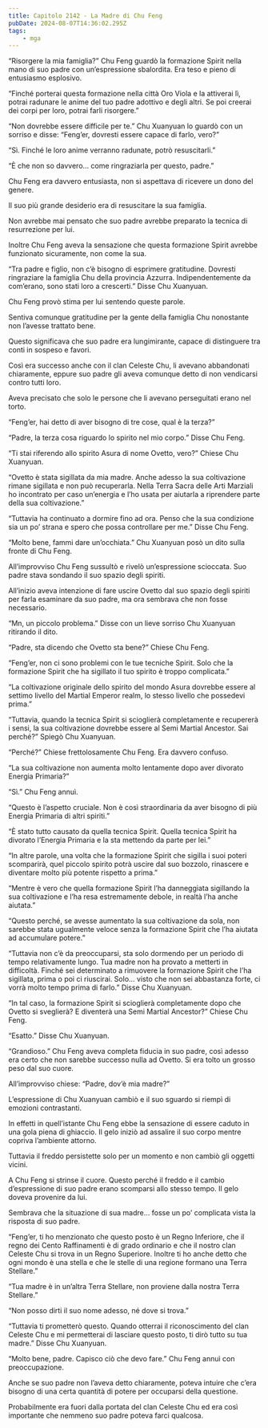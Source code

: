 ```yaml
---
title: Capitolo 2142 - La Madre di Chu Feng
pubDate: 2024-08-07T14:36:02.295Z
tags:
    - mga
---
```



“Risorgere la mia famiglia?” Chu Feng guardò la formazione Spirit nella mano di suo padre con un’espressione sbalordita. Era teso e pieno di entusiasmo esplosivo.

“Finché porterai questa formazione nella città Oro Viola e la attiverai lì, potrai radunare le anime del tuo padre adottivo e degli altri. Se poi creerai dei corpi per loro, potrai farli risorgere.”

“Non dovrebbe essere difficile per te.” Chu Xuanyuan lo guardò con un sorriso e disse: “Feng’er, dovresti essere capace di farlo, vero?”

“Sì. Finché le loro anime verranno radunate, potrò resuscitarli.”

“È che non so davvero… come ringraziarla per questo, padre.”

Chu Feng era davvero entusiasta, non si aspettava di ricevere un dono del genere.

Il suo più grande desiderio era di resuscitare la sua famiglia.

Non avrebbe mai pensato che suo padre avrebbe preparato la tecnica di resurrezione per lui.

Inoltre Chu Feng aveva la sensazione che questa formazione Spirit avrebbe funzionato sicuramente, non come la sua.

“Tra padre e figlio, non c’è bisogno di esprimere gratitudine. Dovresti ringraziare la famiglia Chu della provincia Azzurra. Indipendentemente da com’erano, sono stati loro a crescerti.” Disse Chu Xuanyuan.

Chu Feng provò stima per lui sentendo queste parole.

Sentiva comunque gratitudine per la gente della famiglia Chu nonostante non l’avesse trattato bene.

Questo significava che suo padre era lungimirante, capace di distinguere tra conti in sospeso e favori.

Così era successo anche con il clan Celeste Chu, li avevano abbandonati chiaramente, eppure suo padre gli aveva comunque detto di non vendicarsi contro tutti loro.

Aveva precisato che solo le persone che li avevano perseguitati erano nel torto.

“Feng’er, hai detto di aver bisogno di tre cose, qual è la terza?”

“Padre, la terza cosa riguardo lo spirito nel mio corpo.” Disse Chu Feng.

“Ti stai riferendo allo spirito Asura di nome Ovetto, vero?” Chiese Chu Xuanyuan.

“Ovetto è stata sigillata da mia madre. Anche adesso la sua coltivazione rimane sigillata e non può recuperarla. Nella Terra Sacra delle Arti Marziali ho incontrato per caso un’energia e l’ho usata per aiutarla a riprendere parte della sua coltivazione.”

“Tuttavia ha continuato a dormire fino ad ora. Penso che la sua condizione sia un po’ strana e spero che possa controllare per me.” Disse Chu Feng.

“Molto bene, fammi dare un’occhiata.” Chu Xuanyuan posò un dito sulla fronte di Chu Feng.

All’improvviso Chu Feng sussultò e rivelò un’espressione scioccata. Suo padre stava sondando il suo spazio degli spiriti.

All’inizio aveva intenzione di fare uscire Ovetto dal suo spazio degli spiriti per farla esaminare da suo padre, ma ora sembrava che non fosse necessario.

“Mn, un piccolo problema.” Disse con un lieve sorriso Chu Xuanyuan ritirando il dito.

“Padre, sta dicendo che Ovetto sta bene?” Chiese Chu Feng.

“Feng’er, non ci sono problemi con le tue tecniche Spirit. Solo che la formazione Spirit che ha sigillato il tuo spirito è troppo complicata.”

“La coltivazione originale dello spirito del mondo Asura dovrebbe essere al settimo livello del Martial Emperor realm, lo stesso livello che possedevi prima.”

“Tuttavia, quando la tecnica Spirit si scioglierà completamente e recupererà i sensi, la sua coltivazione dovrebbe essere al Semi Martial Ancestor. Sai perché?” Spiegò Chu Xuanyuan.

“Perché?” Chiese frettolosamente Chu Feng. Era davvero confuso.

“La sua coltivazione non aumenta molto lentamente dopo aver divorato Energia Primaria?”

“Sì.” Chu Feng annuì.

“Questo è l’aspetto cruciale. Non è così straordinaria da aver bisogno di più Energia Primaria di altri spiriti.”

“È stato tutto causato da quella tecnica Spirit. Quella tecnica Spirit ha divorato l’Energia Primaria e la sta mettendo da parte per lei.”

“In altre parole, una volta che la formazione Spirit che sigilla i suoi poteri scomparirà, quel piccolo spirito potrà uscire dal suo bozzolo, rinascere e diventare molto più potente rispetto a prima.”

“Mentre è vero che quella formazione Spirit l’ha danneggiata sigillando la sua coltivazione e l’ha resa estremamente debole, in realtà l’ha anche aiutata.”

“Questo perché, se avesse aumentato la sua coltivazione da sola, non sarebbe stata ugualmente veloce senza la formazione Spirit che l’ha aiutata ad accumulare potere.”

“Tuttavia non c’è da preoccuparsi, sta solo dormendo per un periodo di tempo relativamente lungo. Tua madre non ha provato a metterti in difficoltà. Finché sei determinato a rimuovere la formazione Spirit che l’ha sigillata, prima o poi ci riuscirai. Solo… visto che non sei abbastanza forte, ci vorrà molto tempo prima di farlo.” Disse Chu Xuanyuan.

“In tal caso, la formazione Spirit si scioglierà completamente dopo che Ovetto si sveglierà? E diventerà una Semi Martial Ancestor?” Chiese Chu Feng.

“Esatto.” Disse Chu Xuanyuan.

“Grandioso.” Chu Feng aveva completa fiducia in suo padre, così adesso era certo che non sarebbe successo nulla ad Ovetto. Si era tolto un grosso peso dal suo cuore.

All’improvviso chiese: “Padre, dov’è mia madre?”

L’espressione di Chu Xuanyuan cambiò e il suo sguardo si riempì di emozioni contrastanti.

In effetti in quell’istante Chu Feng ebbe la sensazione di essere caduto in una gola piena di ghiaccio. Il gelo iniziò ad assalire il suo corpo mentre copriva l’ambiente attorno.

Tuttavia il freddo persistette solo per un momento e non cambiò gli oggetti vicini.

A Chu Feng si strinse il cuore. Questo perché il freddo e il cambio d’espressione di suo padre erano scomparsi allo stesso tempo. Il gelo doveva provenire da lui.

Sembrava che la situazione di sua madre… fosse un po’ complicata vista la risposta di suo padre.

“Feng’er, ti ho menzionato che questo posto è un Regno Inferiore, che il regno dei Cento Raffinamenti è di grado ordinario e che il nostro clan Celeste Chu si trova in un Regno Superiore. Inoltre ti ho anche detto che ogni mondo è una stella e che le stelle di una regione formano una Terra Stellare.”

“Tua madre è in un’altra Terra Stellare, non proviene dalla nostra Terra Stellare.”

“Non posso dirti il suo nome adesso, né dove si trova.”

“Tuttavia ti prometterò questo. Quando otterrai il riconoscimento del clan Celeste Chu e mi permetterai di lasciare questo posto, ti dirò tutto su tua madre.” Disse Chu Xuanyuan.

“Molto bene, padre. Capisco ciò che devo fare.” Chu Feng annuì con preoccupazione.

Anche se suo padre non l’aveva detto chiaramente, poteva intuire che c’era bisogno di una certa quantità di potere per occuparsi della questione.

Probabilmente era fuori dalla portata del clan Celeste Chu ed era così importante che nemmeno suo padre poteva farci qualcosa.


